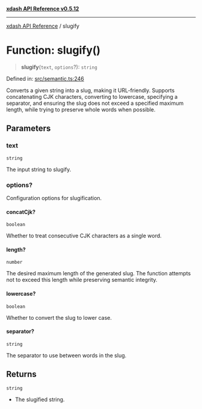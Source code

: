 [**xdash API Reference v0.5.12**](index.md)

***

[xdash API Reference](/xdash/api/index.md) / slugify

# Function: slugify()

> **slugify**(`text`, `options`?): `string`

Defined in: [src/semantic.ts:246](https://github.com/shtse8/xdash/blob/ed88c6e7ad3be9e5e1e06776f9ca07ed27d97c13/src/semantic.ts#L246)

Converts a given string into a slug, making it URL-friendly.
Supports concatenating CJK characters, converting to lowercase,
specifying a separator, and ensuring the slug does not exceed a specified maximum length,
while trying to preserve whole words when possible.

## Parameters

### text

`string`

The input string to slugify.

### options?

Configuration options for slugification.

#### concatCjk?

`boolean`

Whether to treat consecutive CJK characters as a single word.

#### length?

`number`

The desired maximum length of the generated slug. The function attempts not to exceed this length while preserving semantic integrity.

#### lowercase?

`boolean`

Whether to convert the slug to lower case.

#### separator?

`string`

The separator to use between words in the slug.

## Returns

`string`

- The slugified string.

